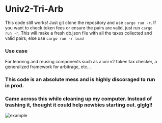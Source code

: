 # Univ2-Tri-Arb
This code still works! Just git clone the repository and use `cargo run -r`. If you want to check token fees or ensure the pairs are valid, just run `cargo run -r`, This will make a fresh db.json file with all the taxes collected and valid pairs, else use `cargo run -r load`

### Use case
For learning and reusing components such as a uni v2 token tax checker, a generalized framework for arbitrage, etc...


### This code is an absolute mess and is highly discoraged to run in prod.
### Came across this while cleaning up my computer. Instead of trashing it, thought it could help newbies starting out. glglgl!

![example](https://github.com/duoxehyon/univ2-tri-arb/blob/main/image.png)

